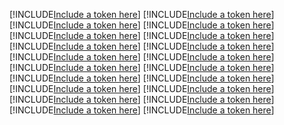 [!INCLUDE[Include a token here](refs1526022362284/r1.md)]
[!INCLUDE[Include a token here](refs1526022362284/r2.md)]
[!INCLUDE[Include a token here](refs1526022362284/r3.md)]
[!INCLUDE[Include a token here](refs1526022362284/r4.md)]
[!INCLUDE[Include a token here](refs1526022362284/r5.md)]
[!INCLUDE[Include a token here](refs1526022362284/r6.md)]
[!INCLUDE[Include a token here](refs1526022362284/r7.md)]
[!INCLUDE[Include a token here](refs1526022362284/r8.md)]
[!INCLUDE[Include a token here](refs1526022362284/r9.md)]
[!INCLUDE[Include a token here](refs1526022362284/r10.md)]
[!INCLUDE[Include a token here](refs1526022362284/r11.md)]
[!INCLUDE[Include a token here](refs1526022362284/r12.md)]
[!INCLUDE[Include a token here](refs1526022362284/r13.md)]
[!INCLUDE[Include a token here](refs1526022362284/r14.md)]
[!INCLUDE[Include a token here](refs1526022362284/r15.md)]
[!INCLUDE[Include a token here](refs1526022362284/r16.md)]
[!INCLUDE[Include a token here](refs1526022362284/r17.md)]
[!INCLUDE[Include a token here](refs1526022362284/r18.md)]
[!INCLUDE[Include a token here](refs1526022362284/r19.md)]
[!INCLUDE[Include a token here](refs1526022362284/r20.md)]